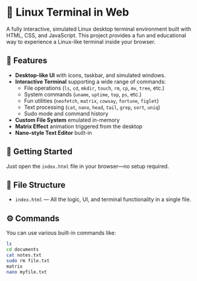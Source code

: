 # 🐧 Linux Terminal in Web

A fully interactive, simulated Linux desktop terminal environment built with HTML, CSS, and JavaScript. This project provides a fun and educational way to experience a Linux-like terminal inside your browser.

## 🌟 Features

- **Desktop-like UI** with icons, taskbar, and simulated windows.
- **Interactive Terminal** supporting a wide range of commands:
  - File operations (`ls`, `cd`, `mkdir`, `touch`, `rm`, `cp`, `mv`, `tree`, etc.)
  - System commands (`uname`, `uptime`, `top`, `ps`, etc.)
  - Fun utilities (`neofetch`, `matrix`, `cowsay`, `fortune`, `figlet`)
  - Text processing (`cat`, `nano`, `head`, `tail`, `grep`, `sort`, `uniq`)
  - Sudo mode and command history
- **Custom File System** emulated in-memory
- **Matrix Effect** animation triggered from the desktop
- **Nano-style Text Editor** built-in

## 🚀 Getting Started

Just open the `index.html` file in your browser—no setup required.


## 📁 File Structure

- `index.html` — All the logic, UI, and terminal functionality in a single file.

## ⚙️ Commands

You can use various built-in commands like:

```bash
ls
cd documents
cat notes.txt
sudo rm file.txt
matrix
nano myfile.txt
